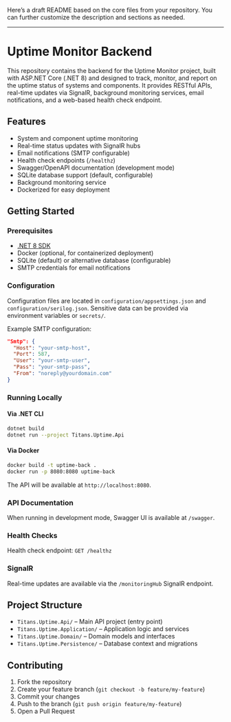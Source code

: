 Here’s a draft README based on the core files from your repository. You can further customize the description and sections as needed.

---

# Uptime Monitor Backend

This repository contains the backend for the Uptime Monitor project, built with ASP.NET Core (.NET 8) and designed to track, monitor, and report on the uptime status of systems and components. It provides RESTful APIs, real-time updates via SignalR, background monitoring services, email notifications, and a web-based health check endpoint.

## Features

- System and component uptime monitoring
- Real-time status updates with SignalR hubs
- Email notifications (SMTP configurable)
- Health check endpoints (`/healthz`)
- Swagger/OpenAPI documentation (development mode)
- SQLite database support (default, configurable)
- Background monitoring service
- Dockerized for easy deployment

## Getting Started

### Prerequisites

- [.NET 8 SDK](https://dotnet.microsoft.com/download/dotnet/8.0)
- Docker (optional, for containerized deployment)
- SQLite (default) or alternative database (configurable)
- SMTP credentials for email notifications

### Configuration

Configuration files are located in `configuration/appsettings.json` and `configuration/serilog.json`. Sensitive data can be provided via environment variables or `secrets/`.

Example SMTP configuration:
```json
"Smtp": {
  "Host": "your-smtp-host",
  "Port": 587,
  "User": "your-smtp-user",
  "Pass": "your-smtp-pass",
  "From": "noreply@yourdomain.com"
}
```

### Running Locally

#### Via .NET CLI

```bash
dotnet build
dotnet run --project Titans.Uptime.Api
```

#### Via Docker

```bash
docker build -t uptime-back .
docker run -p 8080:8080 uptime-back
```

The API will be available at `http://localhost:8080`.

### API Documentation

When running in development mode, Swagger UI is available at `/swagger`.

### Health Checks

Health check endpoint: `GET /healthz`

### SignalR

Real-time updates are available via the `/monitoringHub` SignalR endpoint.

## Project Structure

- `Titans.Uptime.Api/` – Main API project (entry point)
- `Titans.Uptime.Application/` – Application logic and services
- `Titans.Uptime.Domain/` – Domain models and interfaces
- `Titans.Uptime.Persistence/` – Database context and migrations

## Contributing

1. Fork the repository
2. Create your feature branch (`git checkout -b feature/my-feature`)
3. Commit your changes
4. Push to the branch (`git push origin feature/my-feature`)
5. Open a Pull Request
